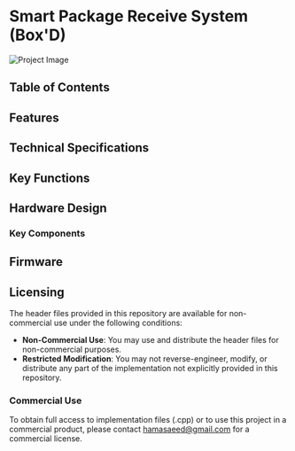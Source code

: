 # Smart Package Receive System (Box'D)

![Project Image](https://drive.google.com/uc?export=view&id=1I0OFEakeAdhz8PKnlXz3H_Igh--TVB4I)

## Table of Contents

## Features

## Technical Specifications

## Key Functions

## Hardware Design

### Key Components

## Firmware

## Licensing
The header files provided in this repository are available for non-commercial use under the following conditions:

- **Non-Commercial Use**: You may use and distribute the header files for non-commercial purposes.
- **Restricted Modification**: You may not reverse-engineer, modify, or distribute any part of the implementation not explicitly provided in this repository.

### Commercial Use
To obtain full access to implementation files (.cpp) or to use this project in a commercial product, please contact [hamasaeed@gmail.com](mailto:hamasaeed888@gmail.com) for a commercial license.
